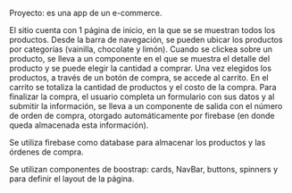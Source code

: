Proyecto: es una app de un e-commerce.

El sitio cuenta con 1 página de inicio, en la que se se muestran todos los productos. Desde la barra de navegación, se pueden ubicar los productos por categorías (vainilla, chocolate y limón). Cuando se clickea sobre un producto, se lleva a un componente en el que se muestra el detalle del producto y se puede elegir la cantidad a comprar. Una vez elegidos los productos, a través de un botón de compra, se accede al carrito. En el carrito se totaliza la cantidad de productos y el costo de la compra. Para finalizar la compra, el usuario completa un formulario con sus datos y al submitir la información, se lleva a un componente de salida con el número de orden de compra, otorgado automáticamente por firebase (en donde queda almacenada esta información).

Se utiliza firebase como database para almacenar los productos y las órdenes de compra. 

Se utilizan componentes de boostrap: cards, NavBar, buttons, spinners y para definir el layout de la página. 
